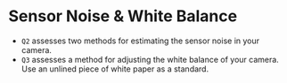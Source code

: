 # Sensor Noise & White Balance

- `Q2` assesses two methods for estimating the sensor noise in your camera. 
- `Q3` assesses a method for adjusting the white balance of your camera. Use an unlined piece of white paper as a standard.